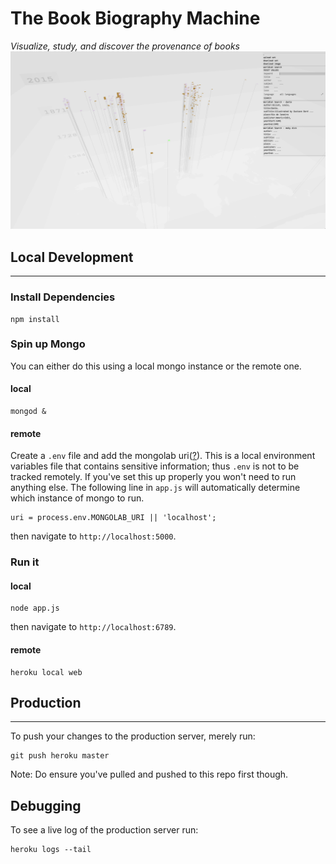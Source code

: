 # The Book Biography Machine
*Visualize, study, and discover the provenance of books*
![screenshot](screencap.png)

## Local Development
---

### Install Dependencies
```
npm install
```

### Spin up Mongo
You can either do this using a local mongo instance or the remote one.
#### local
```
mongod &
```

#### remote
Create a `.env` file and add the mongolab uri([?](http://docs.mongolab.com/connecting/#connect-string)). This is a local environment variables file that contains sensitive information; thus `.env` is not to be tracked remotely. If you've set this up properly you won't need to run anything else. The following line in `app.js` will automatically determine which instance of mongo to run.
```
uri = process.env.MONGOLAB_URI || 'localhost';
```
then navigate to `http://localhost:5000`.

### Run it
#### local
```
node app.js
```
then navigate to `http://localhost:6789`.

#### remote
```
heroku local web
```

## Production 
---
To push your changes to the production server, merely run:
```
git push heroku master
```
Note: Do ensure you've pulled and pushed to this repo first though.

## Debugging
To see a live log of the production server run:
```
heroku logs --tail
```
